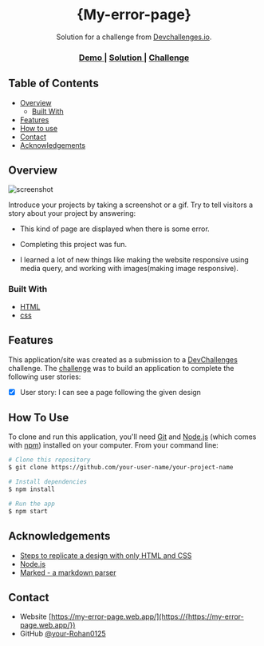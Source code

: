 <!-- Please update value in the {}  -->

<h1 align="center">{My-error-page}</h1>

<div align="center">
   Solution for a challenge from  <a href="http://devchallenges.io" target="_blank">Devchallenges.io</a>.
</div>

<div align="center">
  <h3>
    <a href="https://{https://my-error-page.web.app/}">
      Demo
    </a>
    <span> | </span>
    <a href="https://{https://my-error-page.web.app/}">
      Solution
    </a>
    <span> | </span>
    <a href="https://{yhttps://devchallenges.io/challenges/wBunSb7FPrIepJZAg0sY}">
      Challenge
    </a>
  </h3>
</div>

<!-- TABLE OF CONTENTS -->

## Table of Contents

- [Overview](#overview)
  - [Built With](#built-with)
- [Features](#features)
- [How to use](#how-to-use)
- [Contact](#contact)
- [Acknowledgements](#acknowledgements)

<!-- OVERVIEW -->

## Overview

![screenshot](https://user-images.githubusercontent.com/16707738/92399059-5716eb00-f132-11ea-8b14-bcacdc8ec97b.png)

Introduce your projects by taking a screenshot or a gif. Try to tell visitors a story about your project by answering:

- This kind of page are displayed when there is some error.
<!-- - What was your experience? -->
- Completing this project was fun.
<!-- - What have you learned/improved? -->
- I learned a lot of new things like making the website responsive using media query, and working with images(making image responsive).
<!-- - Your wisdom? :) -->


### Built With

<!-- This section should list any major frameworks that you built your project using. Here are a few examples.-->

- [HTML](https://html.com/)
- [css](https://en.wikipedia.org/wiki/CSS)

## Features

<!-- List the features of your application or follow the template. Don't share the figma file here :) -->

This application/site was created as a submission to a [DevChallenges](https://devchallenges.io/challenges) challenge. The [challenge](https://devchallenges.io/challenges/TtUjDt19eIHxNQ4n5jps) was to build an application to complete the following user stories:

- [x] User story: I can see a page following the given design


## How To Use

To clone and run this application, you'll need [Git](https://git-scm.com) and [Node.js](https://nodejs.org/en/download/) (which comes with [npm](http://npmjs.com)) installed on your computer. From your command line:

```bash
# Clone this repository
$ git clone https://github.com/your-user-name/your-project-name

# Install dependencies
$ npm install

# Run the app
$ npm start
```

## Acknowledgements

<!-- This section should list any articles or add-ons/plugins that helps you to complete the project. This is optional but it will help you in the future. For exmpale -->

- [Steps to replicate a design with only HTML and CSS](https://devchallenges-blogs.web.app/how-to-replicate-design/)
- [Node.js](https://nodejs.org/)
- [Marked - a markdown parser](https://github.com/chjj/marked)

## Contact

- Website [https://my-error-page.web.app/](https://{https://my-error-page.web.app/})
- GitHub [@your-Rohan0125](https://{github.com/Rohan0125})

